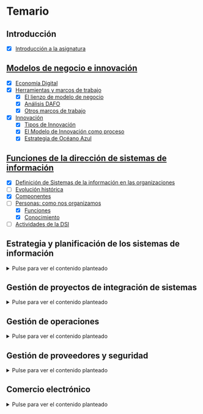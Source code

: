 # Temario

## Introducción

- [x] [Introducción a la asignatura](t00-00-00-introduccion.md)

## [Modelos de negocio e innovación](./t01-00-00-modelosDeNegocioInnovacion.md)

- [x] [Economía Digital](t01-01-00-economiaDigital.md)
- [x] [Herramientas y marcos de trabajo](t01-02-00-herramientasMarcos.md)
  - [x] [El lienzo de modelo de negocio](t01-02-01-lienzoModeloNegocio.md)
  - [x] [Análisis DAFO](t01-02-02-analisisDAFO.md)
  - [x] [Otros marcos de trabajo](t01-02-03-algunosMarcos.md)
- [x] [Innovación](t01-03-00-innovacion.md)
  - [x] [Tipos de Innovación](t01-03-01-innovacionTipos.md)
  - [x] [El Modelo de Innovación como proceso](t01-03-02-innovacionComoProceso.md)
  - [x] [Estrategia de Océano Azul](t01-03-03-innovacionOceanoAzul.md)

## [Funciones de la dirección de sistemas de información](t02-00-00-funcionesDSI.md)

- [x] [Definición de Sistemas de la información en las organizaciones](t02-01-00-definicion.md)
- [ ] [Evolución histórica](t02-02-00-evolucion.md)
- [x] [Componentes](t02-03-00-componentes.md)
- [ ] [Personas: como nos organizamos](t02-04-00-personas.md)
  - [x] [Funciones](t02-04-00-s01-funciones.md)
  - [x] [Conocimiento](t02-04-00-s02-conocimiento.md)
- [ ] [Actividades de la DSI](t02-05-00-actividades.md)

## Estrategia y planificación de los sistemas de información

<details><summary>Pulse para ver el contenido planteado</summary>

- [ ] Transformación digital.
- [ ] La organización: usuarios - clientes.
- [ ] Evolución histórica.
- [ ] Planificación de las TI.
- [ ] Selección de la arquitectura empresarial. Caso: Mercado Libre.
- [ ] Evaluación, gestión y control de proyectos.
- [ ] El capital humano de TI.
- [ ] El rol del CIO.

</details>

## Gestión de proyectos de integración de sistemas

<details><summary>Pulse para ver el contenido planteado</summary>

- [ ] Objetivos, Introducción e Historia.
- [ ] Lenguajes de Programación.
- [ ] Metodología de Desarrollo, Ágil, CMMi.
- [ ] Tipología de Aplicaciones. ERP
- [ ] Caso Práctico: Implantación del ERP en CISCO

</details>

## Gestión de operaciones

<details><summary>Pulse para ver el contenido planteado</summary>

- [ ] Objetivos.
- [ ] Infraestructura Tecnológica.
- [ ] Cloud Computing.
- [ ] Green IT.- Virtualización: Virtualización de Servidores.
- [ ] Arquitectura Empresarial. 

</details>

## Gestión de proveedores y seguridad

<details><summary>Pulse para ver el contenido planteado</summary>

- [ ] Objetivos e introducción a la gestión de servicios.
- [ ] Rightsourcing, outsourcing, insourcing, multisourcing.
- [ ] Offshoring. Cómo se implanta y dónde es mejor implantarlo.
- [ ] Definición de SLA en procesos de externalización.
- [ ] Caso práctico de contrato SLA.
- [ ] Seguridad de Información en los negocios.
- [ ] Seguridad y privacidad.

</details>

## Comercio electrónico

<details><summary>Pulse para ver el contenido planteado</summary>

- [ ] Definición Comercio electrónico.
- [ ] Características Comercio electrónico.
- [ ] Evolución y situación actual. Éxitos y fracasos.
- [ ] Componentes de Negocio electrónico.
- [ ] Claves del Comercio electrónico.

</details>
